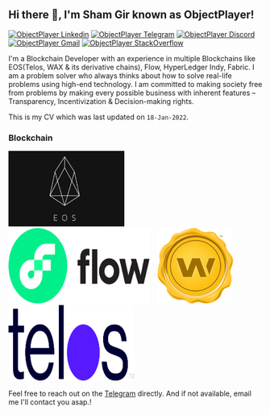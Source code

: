 <h2> Hi there 👋, I'm Sham Gir known as ObjectPlayer! </h2>
    
[![ObjectPlayer Linkedin](https://img.shields.io/badge/LinkedIn-0077B5?style=for-the-badge&logo=linkedin&logoColor=white)](https://www.linkedin.com/in/sham-gir-2573b1170/)
[![ObjectPlayer Telegram](https://img.shields.io/badge/Telegram-2CA5E0?style=for-the-badge&logo=telegram&logoColor=white)](https://t.me/@ShamGir)
[![ObjectPlayer Discord](https://img.shields.io/badge/Discord-7289DA?style=for-the-badge&logo=discord&logoColor=white)](https://discordapp.com/users/ShamGir#9676)
[![ObjectPlayer Gmail](https://img.shields.io/badge/Gmail-D14836?style=for-the-badge&logo=gmail&logoColor=white)](https://mail.google.com/mail/u/objectplayer@gmail.com)
[![ObjectPlayer StackOverflow](https://img.shields.io/badge/StackOverflow-F48024?style=for-the-badge&logo=stackoverflow&logoColor=white)](https://stackoverflow.com/users/9515659/sham-gir)


I'm a Blockchain Developer with an experience in multiple Blockchains like EOS(Telos, WAX & its derivative chains), Flow, HyperLedger Indy, Fabric.
I am a problem solver who always thinks about how to solve real-life problems using high-end technology. I am committed to making society free from problems by making every possible business with inherent features – Transparency, Incentivization & Decision-making rights.

This is my CV which was last updated on `18-Jan-2022`.

### Blockchain
<p>
 <img src="./images/eos.png" alt="Blockchain" width="230" height="150" /> &nbsp;&nbsp; 
 <img src="./images/flow.png" alt="Blockchain" width="280" height="150" /> &nbsp;&nbsp;
 <img src="./images/wax.png" alt="Blockchain" width="150" height="150" /> &nbsp;&nbsp;
 <img src="./images/telos.png" alt="Blockchain" width="250" height="150" /> &nbsp;&nbsp;
 </p>
 

Feel free to reach out on the [Telegram](https://t.me/@ShamGir) directly. And if not available, email me I'll contact you asap.!
